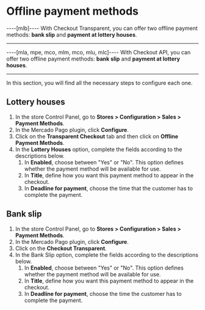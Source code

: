 # Offline payment methods

----[mlb]----
With Checkout Transparent, you can offer two offline payment methods: **bank slip** and **payment at lottery houses**.

------------
----[mla, mpe, mco, mlm, mco, mlu, mlc]----
With Checkout API, you can offer two offline payment methods: **bank slip** and **payment at lottery houses**.

------------

In this section, you will find all the necessary steps to configure each one.


## Lottery houses

1. In the store Control Panel, go to **Stores > Configuration > Sales > Payment Methods**.
2. In the Mercado Pago plugin, click **Configure**.
3. Click on the **Transparent Checkout** tab and then click on **Offline Payment Methods**.
4. In the **Lottery Houses** option, complete the fields according to the descriptions below.
   1. In **Enabled**, choose between "Yes" or "No". This option defines whether the payment method will be available for use.
   2. In **Title**, define how you want this payment method to appear in the checkout.
   3. In **Deadline for payment**, choose the time that the customer has to complete the payment.


## Bank slip

1. In the store Control Panel, go to **Stores > Configuration > Sales > Payment Methods**.
2. In the Mercado Pago plugin, click **Configure**.
3. Click on the **Checkout Transparent**.
4. In the Bank Slip option, complete the fields according to the descriptions below.
    1. In **Enabled**, choose between "Yes" or "No". This option defines whether the payment method will be available for use.
    2. In **Title**, define how you want this payment method to appear in the checkout.
    3. In **Deadline for payment**, choose the time the customer has to complete the payment.